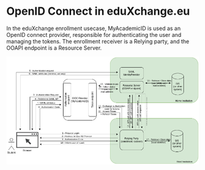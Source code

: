 # OpenID Connect in eduXchange.eu

In the eduXchange enrollment usecase, MyAcademicID is used as an OpenID connect
provider, responsible for authenticating the user and managing the tokens.
The enrollment receiver is a Relying party, and the OOAPI endpoint is a
Resource Server.

![OpenID Connect for EuroTeQ](./images/oidc.drawio.png)
